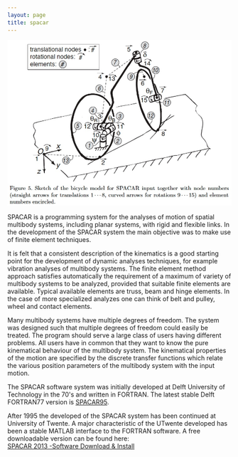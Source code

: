 ```yaml
---
layout: page
title: spacar
---
```


![spacar figure](/assets/spacarbicyclefig5.jpg)

SPACAR is a programming system for the analyses of motion of spatial multibody systems, including planar systems, with rigid and flexible links. In the development of the SPACAR system the main objective was to make use of finite element techniques. 

It is felt that a consistent description of the kinematics is a good starting point for the development of dynamic analyses techniques, for example vibration analyses of multibody systems. The finite element method approach satisfies automatically the requirement of a maximum of variety of multibody systems to be analyzed, provided that suitable finite elements are available. Typical available elements are truss, beam and hinge elements. In the case of more specialized analyzes one can think of belt and pulley, wheel and contact elements. 

Many multibody systems have multiple degrees of freedom. The system was designed such that multiple degrees of freedom could easily be treated. The program should serve a large class of users having different problems. All users have in common that they want to know the pure kinematical behaviour of the multibody system. The kinematical properties of the motion are specified by the discrete transfer functions which relate the various position parameters of the multibody system with the input motion.

The SPACAR software system was initially developed at Delft University of Technology in the 70's and written in FORTRAN. The latest stable Delft FORTRAN77 version is [SPACAR95](http://bicycle.tudelft.nl/schwab/spacar.htm).

After 1995 the developed of the SPACAR system has been continued at University of Twente. A major characteristic of the UTwente developed has been a stable MATLAB interface to the FORTRAN software. A free downloadable version can be found here:  
[SPACAR 2013 -Software Download & Install](https://www.utwente.nl/en/et/ms3/research-chairs/WAoud_niets_uit_wissen_aub/software/spacar/2013/download/)

